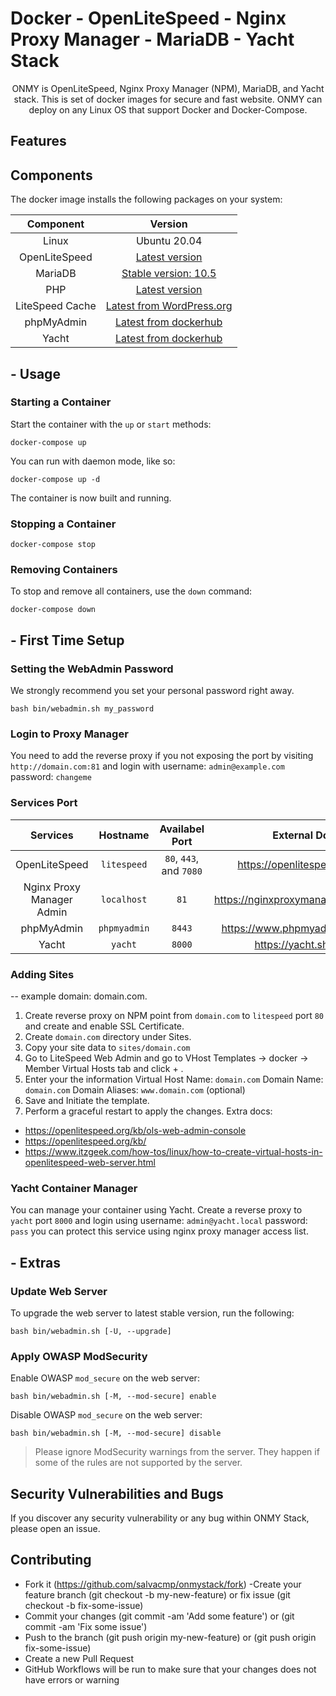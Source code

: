 # Docker - OpenLiteSpeed - Nginx Proxy Manager - MariaDB - Yacht Stack

<p align="center">
ONMY is OpenLiteSpeed, Nginx Proxy Manager (NPM), MariaDB, and Yacht stack. This is set of docker images for secure and fast website. ONMY can deploy on any Linux OS that support Docker and Docker-Compose.
</p>

## Features


## Components
The docker image installs the following packages on your system:

|Component|Version|
| :-------------: | :-------------: |
|Linux|Ubuntu 20.04|
|OpenLiteSpeed|[Latest version](https://openlitespeed.org/downloads/)|
|MariaDB|[Stable version: 10.5](https://hub.docker.com/_/mariadb)|
|PHP|[Latest version](http://rpms.litespeedtech.com/debian/)|
|LiteSpeed Cache|[Latest from WordPress.org](https://wordpress.org/plugins/litespeed-cache/)|
|phpMyAdmin|[Latest from dockerhub](https://hub.docker.com/r/bitnami/phpmyadmin/)|
|Yacht|[Latest from dockerhub](https://hub.docker.com/r/selfhostedpro/yacht)|

## - Usage
### Starting a Container
Start the container with the `up` or `start` methods:
```
docker-compose up
```
You can run with daemon mode, like so:
```
docker-compose up -d
```
The container is now built and running. 
### Stopping a Container
```
docker-compose stop
```
### Removing Containers
To stop and remove all containers, use the `down` command:
```
docker-compose down
```
## - First Time Setup
### Setting the WebAdmin Password
We strongly recommend you set your personal password right away.
```
bash bin/webadmin.sh my_password
```
### Login to Proxy Manager
You need to add the reverse proxy if you not exposing the port by visiting `http://domain.com:81` and login with 
username: `admin@example.com`
password: `changeme`
### Services Port
|Services|Hostname|Availabel Port| External Docs|
| :-------------: | :-------------: | :-------------: | :-------------: |
|OpenLiteSpeed | `litespeed` | `80`, `443`, and `7080`| https://openlitespeed.org/kb/ |
|Nginx Proxy Manager Admin | `localhost` | `81` | https://nginxproxymanager.com/guide/ |
|phpMyAdmin | `phpmyadmin` | `8443` | https://www.phpmyadmin.net/docs/|
|Yacht | `yacht` | `8000`| https://yacht.sh/docs/|
### Adding Sites
-- example domain: domain.com.
1. Create reverse proxy on NPM point from `domain.com` to `litespeed` port `80` and create and enable SSL Certificate.
2. Create `domain.com` directory under Sites.
3. Copy your site data to `sites/domain.com`
4. Go to LiteSpeed Web Admin and go to VHost Templates -> docker -> Member Virtual Hosts tab and click + .
5. Enter your the information
Virtual Host Name: `domain.com`
Domain Name: `domain.com`
Domain Aliases: `www.domain.com` (optional)
5. Save and Initiate the template.
6. Perform a graceful restart to apply the changes.
Extra docs:
- https://openlitespeed.org/kb/ols-web-admin-console
- https://openlitespeed.org/kb/
- https://www.itzgeek.com/how-tos/linux/how-to-create-virtual-hosts-in-openlitespeed-web-server.html
### Yacht Container Manager
You can manage your container using Yacht. Create a reverse proxy to `yacht` port `8000` and login using 
username: `admin@yacht.local`
password: `pass`
you can protect this service using nginx proxy manager access list.
## - Extras
### Update Web Server
To upgrade the web server to latest stable version, run the following:
```
bash bin/webadmin.sh [-U, --upgrade]
```
### Apply OWASP ModSecurity
Enable OWASP `mod_secure` on the web server: 
```
bash bin/webadmin.sh [-M, --mod-secure] enable
```
Disable OWASP `mod_secure` on the web server: 
```
bash bin/webadmin.sh [-M, --mod-secure] disable
```
>Please ignore ModSecurity warnings from the server. They happen if some of the rules are not supported by the server.

## Security Vulnerabilities and Bugs
If you discover any security vulnerability or any bug within ONMY Stack, please open an issue.

## Contributing
- Fork it (https://github.com/salvacmp/onmystack/fork)
-Create your feature branch (git checkout -b my-new-feature) or fix issue (git checkout -b fix-some-issue)
- Commit your changes (git commit -am 'Add some feature') or (git commit -am 'Fix some issue')
- Push to the branch (git push origin my-new-feature) or (git push origin fix-some-issue)
- Create a new Pull Request
- GitHub Workflows will be run to make sure that your changes does not have errors or warning
